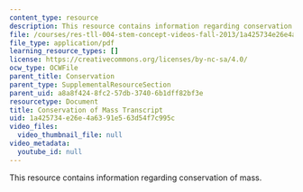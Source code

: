```yaml
---
content_type: resource
description: This resource contains information regarding conservation of mass.
file: /courses/res-tll-004-stem-concept-videos-fall-2013/1a425734e26e4a6391e563d54f7c995c_MITRES_TLL-004F13_ConvMass.pdf
file_type: application/pdf
learning_resource_types: []
license: https://creativecommons.org/licenses/by-nc-sa/4.0/
ocw_type: OCWFile
parent_title: Conservation
parent_type: SupplementalResourceSection
parent_uid: a8a8f424-8fc2-57db-3740-6b1dff82bf3e
resourcetype: Document
title: Conservation of Mass Transcript
uid: 1a425734-e26e-4a63-91e5-63d54f7c995c
video_files:
  video_thumbnail_file: null
video_metadata:
  youtube_id: null
---
```

This resource contains information regarding conservation of mass.
